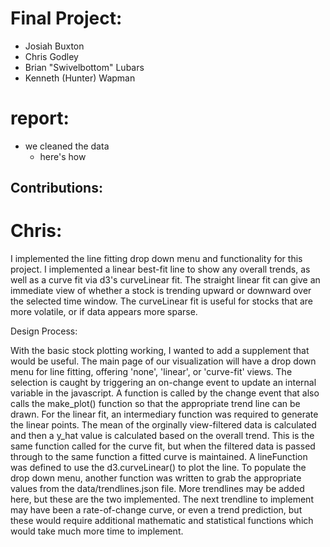 # Final Project:
- Josiah Buxton
- Chris Godley
- Brian "Swivelbottom" Lubars
- Kenneth (Hunter) Wapman

# report:
- we cleaned the data
    - here's how

## Contributions:
# Chris: 
I implemented the line fitting drop down menu and functionality for this project. I implemented
a linear best-fit line to show any overall trends, as well as a curve fit via d3's curveLinear fit.
The straight linear fit can give an immediate view of whether a stock is trending upward or downward
over the selected time window. The curveLinear fit is useful for stocks that are more volatile, or 
if data appears more sparse. 

Design Process:

With the basic stock plotting working, I wanted to add a supplement that would be useful. The 
main page of our visualization will have a drop down menu for line fitting, offering 'none', 
'linear', or 'curve-fit' views. The selection is caught by triggering an on-change event to 
update an internal variable in the javascript. A function is called by the change event that 
also calls the make_plot() function so that the appropriate trend line can be drawn. For the linear
fit, an intermediary function was required to generate the linear points. The mean of the orginally
view-filtered data is calculated and then a y_hat value is calculated based on the overall trend. This
is the same function called for the curve fit, but when the filtered data is passed through to the 
same function a fitted curve is maintained. A lineFunction was defined to use the d3.curveLinear() 
to plot the line. To populate the drop down menu, another function was written to grab the appropriate
values from the data/trendlines.json file. More trendlines may be added here, but these are the two
implemented. The next trendline to implement may have been a rate-of-change curve, or even a trend 
prediction, but these would require additional mathematic and statistical functions which would
take much more time to implement. 


